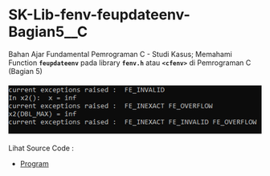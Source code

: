 # SK-Lib-fenv-feupdateenv-Bagian5__C
Bahan Ajar Fundamental Pemrograman C - Studi Kasus; Memahami Function <code><b>feupdateenv</b></code> pada library <code><b>fenv.h</b></code> atau <code><b>&lt;cfenv></b></code> di Pemrograman C (Bagian 5)<br><br>
<img src="https://github.com/RizkyKhapidsyah/SK-Lib-fenv-feupdateenv-Bagian5__C/blob/master/SK-Lib-fenv-feupdateenv-Bagian5__C/Result/001.PNG"><br><br>
Lihat Source Code : <br>
- <a href="https://github.com/RizkyKhapidsyah/SK-Lib-fenv-feupdateenv-Bagian5__C/blob/master/SK-Lib-fenv-feupdateenv-Bagian5__C/Source.c">Program</a>
